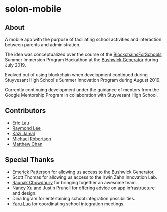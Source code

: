# solon-mobile

## About

A mobile app with the purpose of faciliating school activities and interaction between parents and administration.

The idea was conceptualized over the course of the [BlockchainsForSchools](https://blockchainsforschools.org/) Summer Immersion Program Hackathon at the [Bushwick Generator](https://www.thebushwickgenerator.com/) during July 2019.

Evolved out of using blockchain when development continued during Stuyvesant High School's Summer Innovation Program during August 2019.

Currently continuing development under the guidance of mentors from the Google Mentorship Program in collaboration with Stuyvesant High School.

## Contributors

- [Eric Lau](https://github.com/ericlau00)
- [Raymond Lee](https://github.com/raymondlee00)
- [Kazi Jamal](https://github.com/kazijamal)
- [Michael Robertson](https://github.com/MichaelRobertson479)
- [Matthew Chan](https://github.com/MattChann)

## Special Thanks

- [Emerick Patterson](https://www.emerickpatterson.com/) for allowing us access to the Bushwick Generator.
- Scott Thomas for allowing us access to the Irwin Zahn Innovation Lab.
- [Raunak Chowdhury](https://github.com/raunakchowdhury) for bringing together an awesome team.
- Nancy Xu and Justin Prunell for offering advice on app infrastructure and design.
- Dina Ingram for entertaining school integration possibilities.
- [Yaru Luo](https://github.com/yaruluo) for coordinating school integration meetings.
